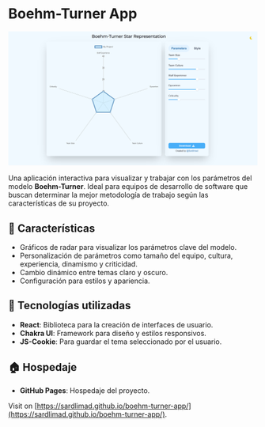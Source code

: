 # Boehm-Turner App

![Preview Image](./preview.png)

Una aplicación interactiva para visualizar y trabajar con los parámetros del modelo **Boehm-Turner**. Ideal para equipos de desarrollo de software que buscan determinar la mejor metodología de trabajo según las características de su proyecto.

## 🌟 Características

- Gráficos de radar para visualizar los parámetros clave del modelo.
- Personalización de parámetros como tamaño del equipo, cultura, experiencia, dinamismo y criticidad.
- Cambio dinámico entre temas claro y oscuro.
- Configuración para estilos y apariencia.

## 🚀 Tecnologías utilizadas

- **React**: Biblioteca para la creación de interfaces de usuario.
- **Chakra UI**: Framework para diseño y estilos responsivos.
- **JS-Cookie**: Para guardar el tema seleccionado por el usuario.

## 🏠 Hospedaje

- **GitHub Pages**: Hospedaje del proyecto.

Visit on [https://sardlimad.github.io/boehm-turner-app/](https://sardlimad.github.io/boehm-turner-app/).

